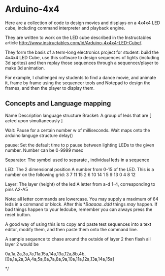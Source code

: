 # Arduino-4x4
Here are a collection of code to design movies and displays on a 4x4x4 LED cube, including command interpreter and playback engine.

They are written to work on the LED cube described in the Instructables article  http://www.instructables.com/id/Arduino-4x4x4-LED-Cube/.

They form the basis of a term-long electronics project for student: build the 4x4x4 LED Cube,
use this software to design sequences of lights (including 3d sprites)
and then replay those sequences through a sequencer/player to make 3d animation.

For example, I challenged my students to find a dance movie, and animate it, frame by frame using
the sequencer tools and Notepad to design the frames, and then the player to display them.



## Concepts and Language mapping
 Name         Description                    language structure
 Bracket:      A group of leds that are       [ 
 acted upon simultaneously                   ]
 
 Wait:         Pause for a certain number     w 
 of milliseconds. Wait maps onto the 
 arduino languge structure delay() 
 
 pause:        Set the default time to        p
 pause between lighting LEDs to the 
 given number. Number can be 0-9999 msec
 
 Separator:    The symbol used to separate      ,
 individual leds in a sequence
 
 
 LED:          The 2 dimensional position         A number from 0-15
 of the LED. This is a number on
 the following grid:
 3   7    11  15
 2   6    10  14
 1   5    9   13
 0   4    8   12
 
 Layer:        The layer (height) of the led     A letter from a-d
 1-4, corresponding to pins
 A2-A5
 
 
 Note: all letter commands are lowercase. You may supply a maximum of 64 leds in a command or block. After this **Baaaaa..ddd* things *may* happen.
 If bad things happen to your ledcube, remember you can always press the reset button.
 
 A good way of using this is to copy and paste test sequences into a text editor, modify them, and then paste them onto the command line.
 
 
 A sample sequence to chase around the outside of layer 2  then flash all layer 2 would be 
 
 0a,1a,2a,3a,7a,11a,15a,14a,13a,12a,8b,4b,[0a,1a,2a,3A,4a,5a,6a,7a,8a,9a,10a,11a,12a,13a,14a,15a] 
 
 */
